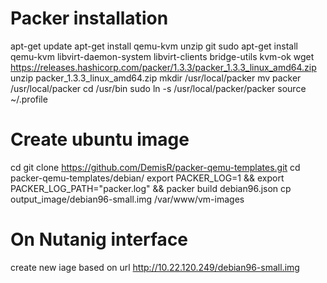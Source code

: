 # Packer installation

apt-get update
apt-get install qemu-kvm unzip git
sudo apt-get install qemu-kvm libvirt-daemon-system libvirt-clients bridge-utils
kvm-ok
wget https://releases.hashicorp.com/packer/1.3.3/packer_1.3.3_linux_amd64.zip
unzip packer_1.3.3_linux_amd64.zip
mkdir /usr/local/packer
mv packer /usr/local/packer
cd /usr/bin
sudo ln -s /usr/local/packer/packer
source ~/.profile


# Create ubuntu image

cd
git clone https://github.com/DemisR/packer-qemu-templates.git
cd packer-qemu-templates/debian/
export PACKER_LOG=1 && export PACKER_LOG_PATH="packer.log" && packer build debian96.json
cp output_image/debian96-small.img /var/www/vm-images

# On Nutanig interface
create new iage based on url http://10.22.120.249/debian96-small.img
